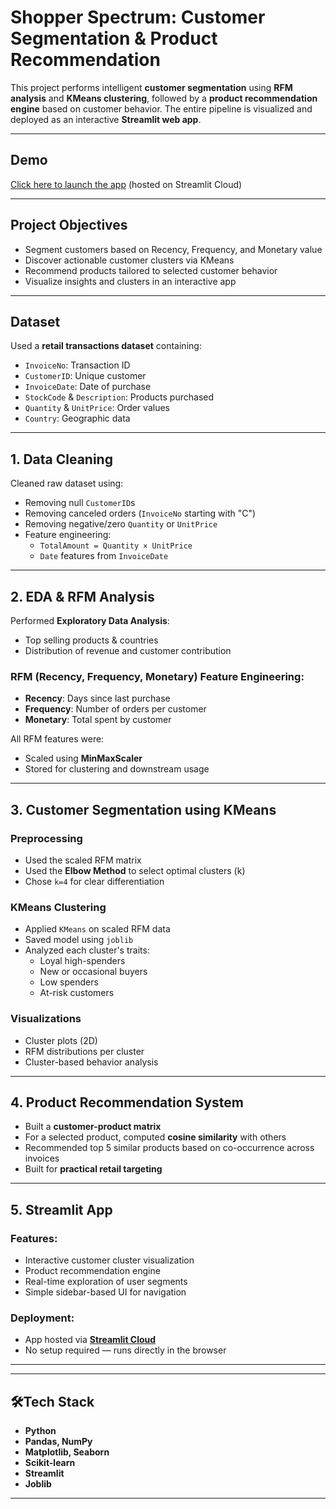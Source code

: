 # Shopper Spectrum: Customer Segmentation & Product Recommendation

This project performs intelligent **customer segmentation** using **RFM analysis** and **KMeans clustering**, followed by a **product recommendation engine** based on customer behavior. The entire pipeline is visualized and deployed as an interactive **Streamlit web app**.

---

## Demo

[Click here to launch the app](https://ecommerce-customer-segmentation-recommender.streamlit.app/) (hosted on Streamlit Cloud)

---

## Project Objectives

- Segment customers based on Recency, Frequency, and Monetary value
- Discover actionable customer clusters via KMeans
- Recommend products tailored to selected customer behavior
- Visualize insights and clusters in an interactive app

---

## Dataset

Used a **retail transactions dataset** containing:

- `InvoiceNo`: Transaction ID
- `CustomerID`: Unique customer
- `InvoiceDate`: Date of purchase
- `StockCode` & `Description`: Products purchased
- `Quantity` & `UnitPrice`: Order values
- `Country`: Geographic data

---

## 1. Data Cleaning

Cleaned raw dataset using:

- Removing null `CustomerID`s
- Removing canceled orders (`InvoiceNo` starting with "C")
- Removing negative/zero `Quantity` or `UnitPrice`
- Feature engineering:
  - `TotalAmount = Quantity × UnitPrice`
  - `Date` features from `InvoiceDate`

---

## 2. EDA & RFM Analysis

Performed **Exploratory Data Analysis**:

- Top selling products & countries
- Distribution of revenue and customer contribution

### RFM (Recency, Frequency, Monetary) Feature Engineering:

- **Recency**: Days since last purchase
- **Frequency**: Number of orders per customer
- **Monetary**: Total spent by customer

All RFM features were:

- Scaled using **MinMaxScaler**
- Stored for clustering and downstream usage

---

## 3. Customer Segmentation using KMeans

### Preprocessing

- Used the scaled RFM matrix
- Used the **Elbow Method** to select optimal clusters (k)
- Chose `k=4` for clear differentiation

### KMeans Clustering

- Applied `KMeans` on scaled RFM data
- Saved model using `joblib`
- Analyzed each cluster's traits:
  - Loyal high-spenders
  - New or occasional buyers
  - Low spenders
  - At-risk customers

### Visualizations

- Cluster plots (2D)
- RFM distributions per cluster
- Cluster-based behavior analysis

---

## 4. Product Recommendation System

- Built a **customer-product matrix**
- For a selected product, computed **cosine similarity** with others
- Recommended top 5 similar products based on co-occurrence across invoices
- Built for **practical retail targeting**

---

## 5. Streamlit App

### Features:

- Interactive customer cluster visualization
- Product recommendation engine
- Real-time exploration of user segments
- Simple sidebar-based UI for navigation

### Deployment:

- App hosted via **[Streamlit Cloud]([https://streamlit.io/cloud](https://ecommerce-customer-segmentation-recommender.streamlit.app/))**  
- No setup required — runs directly in the browser

---

---

## 🛠Tech Stack

- **Python**
- **Pandas, NumPy**
- **Matplotlib, Seaborn**
- **Scikit-learn**
- **Streamlit**
- **Joblib**

---
